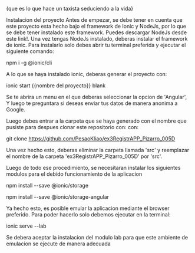 {que es lo que hace un taxista seduciendo a la vida}

Instalacion del proyecto Antes de empezar, se debe tener en cuenta que este proyecto esta hecho bajo el framework de Ionic y NodeJs, por lo que se debe tener instalado este framework. Puedes descargar NodeJs desde este link!. Una vez tengas NodeJs instalado, deberas instalar el framework de ionic. Para instalarlo solo debes abrir tu terminal preferida y ejecutar el siguiente comando:

npm i -g @ionic/cli

A lo que se haya instalado ionic, deberas generar el proyecto con:

ionic start {{nombre del proyecto}} blank

Se te abrira un menu en el que deberas seleccionar la opcion de 'Angular', Y luego te preguntara si deseas enviar tus datos de manera anonima a Google.

Luego debes entrar a la carpeta que se haya generado con el nombre que pusiste para despues clonar este repositorio con: con:

git clone https://github.com/PesaoKliao/ex3RegistrAPP_Pizarro_005D

Una vez hecho esto, deberas eliminar la carpeta llamada 'src' y reemplazar el nombre de la carpeta 'ex3RegistrAPP_Pizarro_005D' por 'src'.

Luego de todo ese procedimiento, se necesitaran instalar los siguientes modulos para el debido funcionamiento de la aplicacion

npm install --save @ionic/storage

npm install --save @ionic/storage-angular

Ya hecho esto, es posible emular la aplicacion mediante el browser preferido. Para poder hacerlo solo debemos ejecutar en la terminal:

ionic serve --lab

Se debera aceptar la instalacion del modulo lab para que este ambiente de emulacion se ejecute de manera adecuada
